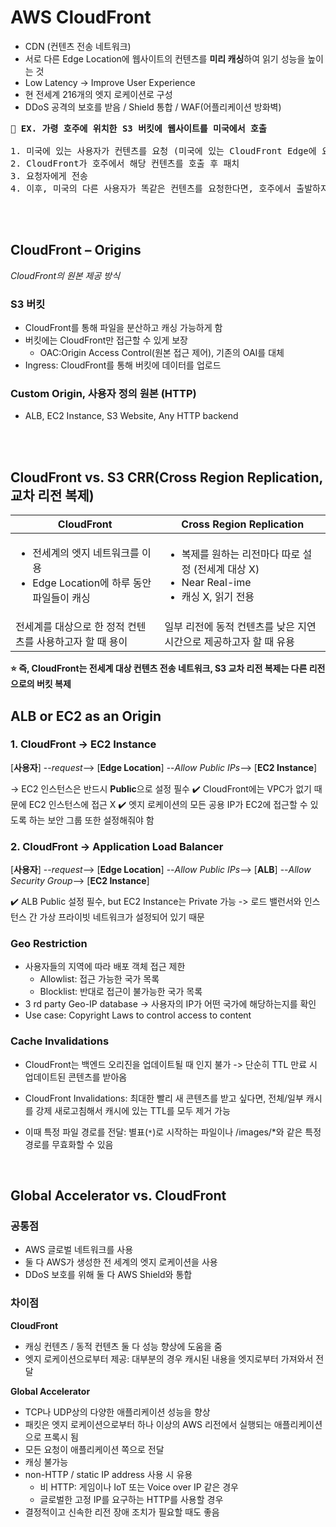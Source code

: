 # AWS CloudFront

- CDN (컨텐츠 전송 네트워크)
- 서로 다른 Edge Location에 웹사이트의 컨텐츠를 **미리 캐싱**하여 읽기 성능을 높이는 것
- Low Latency -> Improve User Experience
- 현 전세계 216개의 엣지 로케이션로 구성
- DDoS 공격의 보호를 받음 / Shield 통합 / WAF(어플리케이션 방화벽)

<pre>
<b>📌 EX. 가령 호주에 위치한 S3 버킷에 웹사이트를 미국에서 호출</b>

1. 미국에 있는 사용자가 컨텐츠를 요청 (미국에 있는 CloudFront Edge에 요청)
2. CloudFront가 호주에서 해당 컨텐츠를 호출 후 패치
3. 요청자에게 전송
4. 이후, 미국의 다른 사용자가 똑같은 컨텐츠를 요청한다면, 호주에서 출발하지 않고 미국 지점의 엣지에서 직접 컨텐츠를 제공
</pre>

<br/><br/>

## CloudFront – Origins
*CloudFront의 원본 제공 방식*

### S3 버킷
- CloudFront를 통해 파일을 분산하고 캐싱 가능하게 함
- 버킷에는 CloudFront만 접근할 수 있게 보장
  - OAC:Origin Access Control(원본 접근 제어), 기존의 OAI를 대체
- Ingress: CloudFront를 통해 버킷에 데이터를 업로드

### Custom Origin, 사용자 정의 원본 (HTTP)
- ALB, EC2 Instance, S3 Website, Any HTTP backend

<br/><br/>

## CloudFront vs. S3 CRR(Cross Region Replication, 교차 리전 복제)

| CloudFront | Cross Region Replication |
|---|---|
| <ul><li>전세계의 엣지 네트워크를 이용</li><li>Edge Location에 하루 동안 파일들이 캐싱</li></ul> | <ul><li>복제를 원하는 리전마다 따로 설정 (전세계 대상 X)</li><li>Near Real-ime</li><li>캐싱 X, 읽기 전용</li></ul> |
| 전세계를 대상으로 한 정적 컨텐츠를 사용하고자 할 때 용이 | 일부 리전에 동적 컨텐츠를 낮은 지연 시간으로 제공하고자 할 때 유용 |

**⭐️ 즉, CloudFront는 전세계 대상 컨텐츠 전송 네트워크, S3 교차 리전 복제는 다른 리전으로의 버킷 복제**

## ALB or EC2 as an Origin

### 1. CloudFront -> EC2 Instance

[**사용자**] --*request*--> [**Edge Location**] --*Allow Public IPs*--> [**EC2 Instance**]

-> EC2 인스턴스은 반드시 **Public**으로 설정 필수
✔️ CloudFront에는 VPC가 없기 때문에 EC2 인스턴스에 접근 X
✔️ 엣지 로케이션의 모든 공용 IP가 EC2에 접근할 수 있도록 하는 보안 그룹 또한 설정해줘야 함


### 2. CloudFront -> Application Load Balancer

[**사용자**] --*request*--> [**Edge Location**] --*Allow Public IPs*--> [**ALB**] --*Allow Security Group*--> [**EC2 Instance**]

✔️ ALB Public 설정 필수, but EC2 Instance는 Private 가능
-> 로드 밸런서와 인스턴스 간 가상 프라이빗 네트워크가 설정되어 있기 때문

### Geo Restriction

- 사용자들의 지역에 따라 배포 객체 접근 제한
  - Allowlist: 접근 가능한 국가 목록
  - Blocklist: 반대로 접근이 불가능한 국가 목록
- 3 rd party Geo-IP database -> 사용자의 IP가 어떤 국가에 해당하는지를 확인
- Use case: Copyright Laws to control access to content

### Cache Invalidations

- CloudFront는 백엔드 오리진을 업데이트될 때 인지 불가
  -> 단순히 TTL 만료 시 업데이트된 콘텐츠를 받아옴

- CloudFront Invalidations: 최대한 빨리 새 콘텐츠를 받고 싶다면, 전체/일부 캐시를 강제 새로고침해서 캐시에 있는 TTL를 모두 제거 가능

- 이때 특정 파일 경로를 전달: 별표(<code>\*</code>)로 시작하는 파일이나 /images/*와 같은 특정 경로를 무효화할 수 있음


<br/>

## Global Accelerator vs. CloudFront

### 공통점
- AWS 글로벌 네트워크를 사용
- 둘 다 AWS가 생성한 전 세계의 엣지 로케이션을 사용
- DDoS 보호를 위해 둘 다 AWS Shield와 통합

### 차이점

**CloudFront**
- 캐싱 컨텐츠 / 동적 컨텐츠 둘 다 성능 향상에 도움을 줌
- 엣지 로케이션으로부터 제공: 대부분의 경우 캐시된 내용을 엣지로부터 가져와서 전달

**Global Accelerator**
- TCP나 UDP상의 다양한 애플리케이션 성능을 향상
- 패킷은 엣지 로케이션으로부터 하나 이상의 AWS 리전에서 실행되는 애플리케이션으로 프록시 됨
- 모든 요청이 애플리케이션 쪽으로 전달
- 캐싱 불가능
- non-HTTP / static IP address 사용 시 유용
  - 비 HTTP: 게임이나 IoT 또는 Voice over IP 같은 경우
  - 글로벌한 고정 IP를 요구하는 HTTP를 사용할 경우
- 결정적이고 신속한 리전 장애 조치가 필요할 때도 좋음
